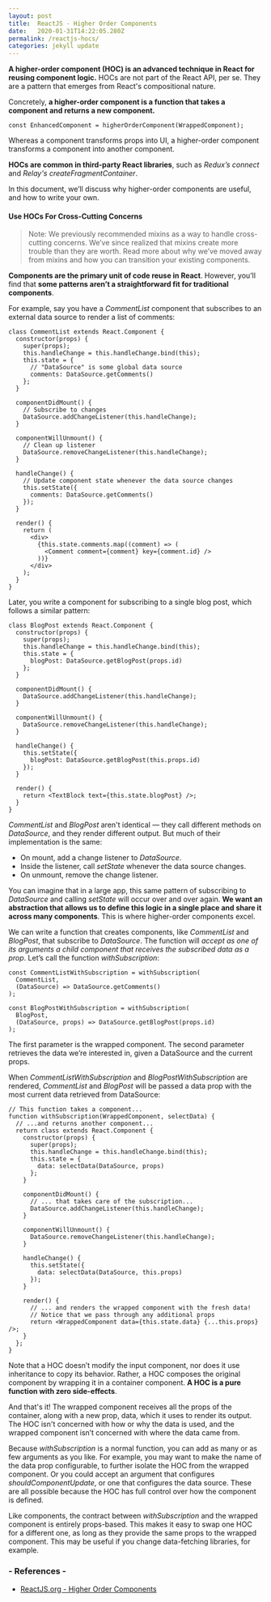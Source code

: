 ```yaml
---
layout: post
title:  ReactJS - Higher Order Components
date:   2020-01-31T14:22:05.280Z
permalink: /reactjs-hocs/
categories: jekyll update
---
```

**A higher-order component (HOC) is an advanced technique in React for reusing component logic.** HOCs are not part of the React API, per se. They are a pattern that emerges from React's compositional nature.

Concretely, **a higher-order component is a function that takes a component and returns a new component.**

``` 
const EnhancedComponent = higherOrderComponent(WrappedComponent);
``` 

Whereas a component transforms props into UI, a higher-order component transforms a component into another component.

**HOCs are common in third-party React libraries**, such as *Redux’s connect* and *Relay's createFragmentContainer*.

In this document, we’ll discuss why higher-order components are useful, and how to write your own.

#### Use HOCs For Cross-Cutting Concerns

>Note: We previously recommended mixins as a way to handle cross-cutting concerns. We’ve since realized that mixins create more trouble than they are worth. Read more about why we’ve moved away from mixins and how you can transition your existing components.

**Components are the primary unit of code reuse in React**. However, you’ll find that **some patterns aren’t a straightforward fit for traditional components**.

For example, say you have a *CommentList* component that subscribes to an external data source to render a list of comments:

``` 
class CommentList extends React.Component {
  constructor(props) {
    super(props);
    this.handleChange = this.handleChange.bind(this);
    this.state = {
      // "DataSource" is some global data source
      comments: DataSource.getComments()
    };
  }

  componentDidMount() {
    // Subscribe to changes
    DataSource.addChangeListener(this.handleChange);
  }

  componentWillUnmount() {
    // Clean up listener
    DataSource.removeChangeListener(this.handleChange);
  }

  handleChange() {
    // Update component state whenever the data source changes
    this.setState({
      comments: DataSource.getComments()
    });
  }

  render() {
    return (
      <div>
        {this.state.comments.map((comment) => (
          <Comment comment={comment} key={comment.id} />
        ))}
      </div>
    );
  }
}
``` 

Later, you write a component for subscribing to a single blog post, which follows a similar pattern:

``` 
class BlogPost extends React.Component {
  constructor(props) {
    super(props);
    this.handleChange = this.handleChange.bind(this);
    this.state = {
      blogPost: DataSource.getBlogPost(props.id)
    };
  }

  componentDidMount() {
    DataSource.addChangeListener(this.handleChange);
  }

  componentWillUnmount() {
    DataSource.removeChangeListener(this.handleChange);
  }

  handleChange() {
    this.setState({
      blogPost: DataSource.getBlogPost(this.props.id)
    });
  }

  render() {
    return <TextBlock text={this.state.blogPost} />;
  }
}
``` 

*CommentList* and *BlogPost* aren't identical — they call different methods on *DataSource*, and they render different output. But much of their implementation is the same:

- On mount, add a change listener to *DataSource*.
- Inside the listener, call *setState* whenever the data source changes.
- On unmount, remove the change listener.

You can imagine that in a large app, this same pattern of subscribing to *DataSource* and calling *setState* will occur over and over again. **We want an abstraction that allows us to define this logic in a single place and share it across many components**. This is where higher-order components excel.

We can write a function that creates components, like *CommentList* and *BlogPost*, that subscribe to *DataSource*. The function will *accept as one of its arguments a child component that receives the subscribed data as a prop*. Let’s call the function *withSubscription*:

``` 
const CommentListWithSubscription = withSubscription(
  CommentList,
  (DataSource) => DataSource.getComments()
);

const BlogPostWithSubscription = withSubscription(
  BlogPost,
  (DataSource, props) => DataSource.getBlogPost(props.id)
);
``` 

The first parameter is the wrapped component. The second parameter retrieves the data we’re interested in, given a DataSource and the current props.

When *CommentListWithSubscription* and *BlogPostWithSubscription* are rendered, *CommentList* and *BlogPost* will be passed a data prop with the most current data retrieved from DataSource:

``` 
// This function takes a component...
function withSubscription(WrappedComponent, selectData) {
  // ...and returns another component...
  return class extends React.Component {
    constructor(props) {
      super(props);
      this.handleChange = this.handleChange.bind(this);
      this.state = {
        data: selectData(DataSource, props)
      };
    }

    componentDidMount() {
      // ... that takes care of the subscription...
      DataSource.addChangeListener(this.handleChange);
    }

    componentWillUnmount() {
      DataSource.removeChangeListener(this.handleChange);
    }

    handleChange() {
      this.setState({
        data: selectData(DataSource, this.props)
      });
    }

    render() {
      // ... and renders the wrapped component with the fresh data!
      // Notice that we pass through any additional props
      return <WrappedComponent data={this.state.data} {...this.props} />;
    }
  };
}
``` 

Note that a HOC doesn’t modify the input component, nor does it use inheritance to copy its behavior. Rather, a HOC composes the original component by wrapping it in a container component. **A HOC is a pure function with zero side-effects**.

And that's it! The wrapped component receives all the props of the container, along with a new prop, data, which it uses to render its output. The HOC isn't concerned with how or why the data is used, and the wrapped component isn’t concerned with where the data came from.

Because *withSubscription* is a normal function, you can add as many or as few arguments as you like. For example, you may want to make the name of the data prop configurable, to further isolate the HOC from the wrapped component. Or you could accept an argument that configures *shouldComponentUpdate*, or one that configures the data source. These are all possible because the HOC has full control over how the component is defined.

Like components, the contract between *withSubscription* and the wrapped component is entirely props-based. This makes it easy to swap one HOC for a different one, as long as they provide the same props to the wrapped component. This may be useful if you change data-fetching libraries, for example.

### - References -

- [ReactJS.org - Higher Order Components](https://reactjs.org/docs/higher-order-components.html)
